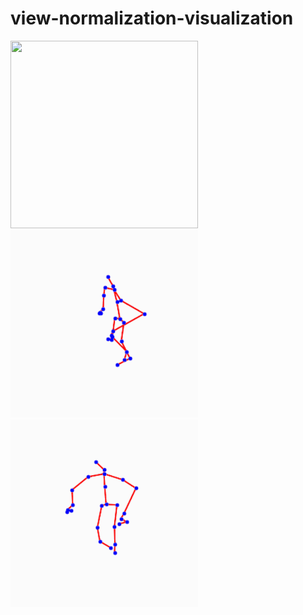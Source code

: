 # view-normalization-visualization
<img src="https://github.com/XIDIANPQZ/view-normalization-visualization/blob/main/Example%201/S001C003P004R002A037_rgb.gif" width="300" height="300"> <img src="https://github.com/XIDIANPQZ/view-normalization-visualization/blob/main/Example%201/inputS001C003P004R002A037.gif" width="300" height="300"> <img src="https://github.com/XIDIANPQZ/view-normalization-visualization/blob/main/Example%201/fakeS001C003P004R002A037.gif" width="300" height="300">
